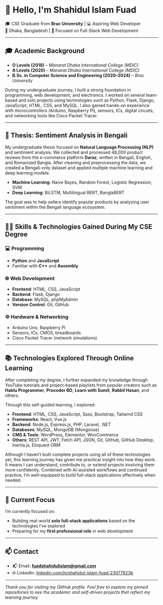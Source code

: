 # 👋 Hello, I'm Shahidul Islam Fuad

🎓 CSE Graduate from **Brac University** | 💻 Aspiring Web Developer  
📍 Dhaka, Bangladesh | 🔎 Focused on Full-Stack Web Development

---

## 🎓 Academic Background

- **O Levels (2018)** – *Manarat Dhaka International College (MDIC)*  
- **A Levels (2020)** – *Manarat Dhaka International College (MDIC)*  
- **B.Sc. in Computer Science and Engineering (2020–2024)** – *Brac University*  

During my undergraduate journey, I built a strong foundation in programming, web development, and electronics. I worked on several team-based and solo projects using technologies such as Python, Flask, Django, JavaScript, HTML, CSS, and MySQL. I also gained hands-on experience with microcontrollers (Arduino, Raspberry Pi), sensors, ICs, digital circuits, and networking tools like Cisco Packet Tracer.

---

## 🧠 Thesis: Sentiment Analysis in Bengali

My undergraduate thesis focused on **Natural Language Processing (NLP)** and sentiment analysis. We collected and processed 48,000 product reviews from the e-commerce platform **Daraz**, written in Bengali, English, and Romanized Bangla. After cleaning and preprocessing the data, we created a Bengali-only dataset and applied multiple machine learning and deep learning models:

- **Machine Learning**: Naive Bayes, Random Forest, Logistic Regression, SVM  
- **Deep Learning**: BiLSTM, Multilingual BERT, BanglaBERT

The goal was to help sellers identify popular products by analyzing user sentiment within the Bengali language ecosystem.

---

## 🧑‍💻 Skills & Technologies Gained During My CSE Degree

### 💻 Programming
- **Python** and **JavaScript**  
- Familiar with **C++** and **Assembly**

### 🌐 Web Development
- **Frontend**: HTML, CSS, JavaScript  
- **Backend**: Flask, Django  
- **Database**: MySQL, phpMyAdmin  
- **Version Control**: Git, GitHub

### ⚙️ Hardware & Networking
- Arduino Uno, Raspberry Pi  
- Sensors, ICs, CMOS, breadboards  
- Cisco Packet Tracer (network simulations)

---

## 📚 Technologies Explored Through Online Learning

After completing my degree, I further expanded my knowledge through YouTube tutorials and project-based playlists from popular creators such as **Hablu Programmer**, **Procoder BD**, **Learn with Sumit**, **Rabbil Hasan**, and others.

Through this self-guided learning, I explored:

- **Frontend**: HTML, CSS, JavaScript, Sass, Bootstrap, Tailwind CSS  
- **Frameworks**: React, Vue.js  
- **Backend**: Node.js, Express.js, PHP, Laravel, .NET  
- **Databases**: MySQL, MongoDB (Mongoose)  
- **CMS & Tools**: WordPress, Elementor, WooCommerce  
- **Others**: REST API, JWT, Fetch API, JSON, Git, GitHub, GitHub Desktop, Inertia.js, Eloquent ORM

Although I haven’t built complete projects using all of these technologies yet, this learning journey has given me practical insight into how they work. It means I can understand, contribute to, or extend projects involving them more confidently. Combined with AI-assisted workflows and continued practice, I’m well-equipped to build full-stack applications effectively when needed.

---

## 🎯 Current Focus

I’m currently focused on:
- Building real-world **solo full-stack applications** based on the technologies I’ve explored  
- Preparing for my **first professional role** in web development

---

## 📫 Contact

- 📬 Email: **fuadshahidulislam@gmail.com**  
- 🌐 LinkedIn: [linkedin.com/in/shahidul-islam-fuad-23077923b](https://www.linkedin.com/in/shahidul-islam-fuad-23077923b)

---

_Thank you for visiting my GitHub profile. Feel free to explore my pinned repositories to see the academic and self-driven projects that reflect my learning journey._
